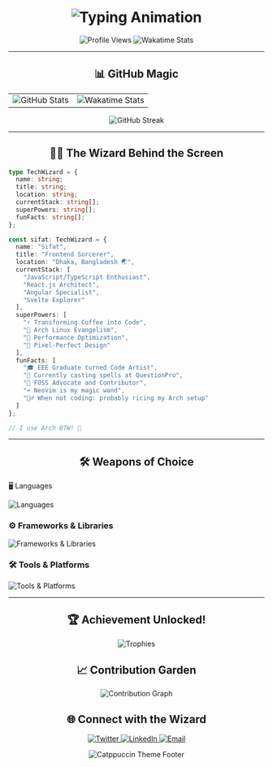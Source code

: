 <h1 align="center">
  <img src="https://readme-typing-svg.herokuapp.com?font=JetBrains+Mono&size=30&duration=4000&pause=500&color=89B4FA&center=true&vCenter=true&width=700&lines=Hey+there!+I'm+Sifat+%F0%9F%91%8B;Frontend+Wizard+from+Bangladesh+%E2%9C%A8;BTW%2C+I+use+Arch+%F0%9F%90%A7;Turning+Coffee+into+Code+%E2%98%95" alt="Typing Animation" />
</h1>

<div align="center">
  <img src="https://komarev.com/ghpvc/?username=mahi160&label=Profile+Views&color=89B4FA&style=flat" alt="Profile Views" />
  <img src="https://wakatime.com/badge/user/88e59008-5816-4f84-8871-f678c33d1ae3.svg" alt="Wakatime Stats" />
</div>

---

<div align="center">
  <h2>📊 GitHub Magic</h2>
  <table>
    <tr>
      <td>
        <img src="https://github-readme-stats.vercel.app/api?username=mahi160&show_icons=true&theme=catppuccin_mocha&hide_border=true&count_private=true" alt="GitHub Stats" />
      </td>
      <td>
        <img src="https://github-readme-stats.vercel.app/api/wakatime/?username=mahi160&theme=catppuccin_mocha&hide_border=true&layout=compact" alt="Wakatime Stats" />
      </td>
    </tr>
  </table>
  <img src="https://streak-stats.demolab.com?user=mahi160&theme=catppuccin-mocha&hide_border=true" alt="GitHub Streak" />
</div>

---

<h2 align="center">🧙‍♂️ The Wizard Behind the Screen</h2>

```ts
type TechWizard = {
  name: string;
  title: string;
  location: string;
  currentStack: string[];
  superPowers: string[];
  funFacts: string[];
};

const sifat: TechWizard = {
  name: "Sifat",
  title: "Frontend Sorcerer",
  location: "Dhaka, Bangladesh 🌏",
  currentStack: [
    "JavaScript/TypeScript Enthusiast",
    "React.js Architect",
    "Angular Specialist",
    "Svelte Explorer"
  ],
  superPowers: [
    "⚡ Transforming Coffee into Code",
    "🐧 Arch Linux Evangelism",
    "🚀 Performance Optimization",
    "🎨 Pixel-Perfect Design"
  ],
  funFacts: [
    "🎓 EEE Graduate turned Code Artist",
    "💼 Currently casting spells at QuestionPro",
    "🌟 FOSS Advocate and Contributor",
    "⌨️ Neovim is my magic wand",
    "🏃‍♂️ When not coding: probably ricing my Arch setup"
  ]
};

// I use Arch BTW! 🐧
``` 

---

<h2 align="center">🛠️ Weapons of Choice</h2

### 🖥️ Languages
<p>
  <img src="https://skillicons.dev/icons?i=js,ts,html,css,sass,bash,python,rust,go" alt="Languages" />
</p>

### ⚙️ Frameworks & Libraries
<p>
  <img src="https://skillicons.dev/icons?i=react,angular,svelte,tailwind,shadcn,reactNative" alt="Frameworks & Libraries" />
</p>

### 🛠️ Tools & Platforms
<p>
  <img src="https://skillicons.dev/icons?i=docker,linux,arch,git,figma,vscode,neovim,jira" alt="Tools & Platforms" />
</p>

---

<h2 align="center">🏆 Achievement Unlocked!</h2>
<p align="center">
  <img src="https://github-profile-trophy.vercel.app/?username=mahi160&theme=catppuccin_mocha&margin-w=15&margin-h=15&no-bg=true&no-frame=true" alt="Trophies" />
</p>
<h2 align="center">📈 Contribution Garden</h2>
<p align="center">
  <img src="https://github-readme-activity-graph.vercel.app/graph?username=mahi160&theme=catppuccin-mocha&hide_border=true" alt="Contribution Graph" />
</p>
<h2 align="center">🌐 Connect with the Wizard</h2>
<p align="center">
  <a href="https://twitter.com/mahi160" target="_blank">
    <img src="https://img.shields.io/badge/Twitter-89B4FA?style=for-the-badge&logo=twitter&logoColor=black" alt="Twitter" />
  </a>
  <a href="https://linkedin.com/in/salauddin-sifat" target="_blank">
    <img src="https://img.shields.io/badge/LinkedIn-89B4FA?style=for-the-badge&logo=linkedin&logoColor=black" alt="LinkedIn" />
  </a>
  <a href="mailto:omarsifat288@gmail.com">
    <img src="https://img.shields.io/badge/Email-89B4FA?style=for-the-badge&logo=gmail&logoColor=black" alt="Email" />
  </a>
</p>
<div align="center">
  <img src="https://raw.githubusercontent.com/catppuccin/catppuccin/main/assets/footers/gray0_ctp_on_line.svg?sanitize=true" alt="Catppuccin Theme Footer" />
</div>
<!-- Easter Egg: Type 'sudo pacman -Syu happiness' in your terminal for instant joy! -->
